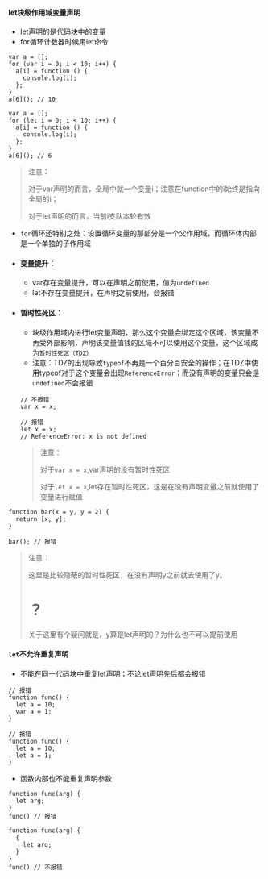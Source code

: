#### let块级作用域变量声明

- let声明的是代码块中的变量
- for循环计数器时候用let命令

```shell
var a = [];
for (var i = 0; i < 10; i++) {
  a[i] = function () {
    console.log(i);
  };
}
a[6](); // 10
```

```shell
var a = [];
for (let i = 0; i < 10; i++) {
  a[i] = function () {
    console.log(i);
  };
}
a[6](); // 6
```

>  注意：
>
> 对于var声明的而言，全局中就一个变量i；注意在function中的i始终是指向全局的i；
>
> 对于let声明的而言，当前i支队本轮有效

- `for`循环还特别之处：设置循环变量的那部分是一个父作用域，而循环体内部是一个单独的子作用域

- #### 变量提升：

  - var存在变量提升，可以在声明之前使用，值为`undefined`
  - let不存在变量提升，在声明之前使用，会报错

- #### 暂时性死区：

  - 块级作用域内进行let变量声明，那么这个变量会绑定这个区域，该变量不再受外部影响，声明该变量值钱的区域不可以使用这个变量，这个区域成为`暂时性死区（TDZ）`
  - 注意：TDZ的出现导致`typeof`不再是一个百分百安全的操作；在TDZ中使用typeof对于这个变量会出现`ReferenceError`；而没有声明的变量只会是`undefined`不会报错

  ```shell
  // 不报错
  var x = x;
  
  // 报错
  let x = x;
  // ReferenceError: x is not defined
  ```

  > 注意：
  >
  > 对于`var x = x`,var声明的没有暂时性死区
  >
  > 对于`let x = x`,let存在暂时性死区，这是在没有声明变量之前就使用了变量进行赋值

```shell
function bar(x = y, y = 2) {
  return [x, y];
}

bar(); // 报错
```

> 注意：
>
> 这里是比较隐蔽的暂时性死区，在没有声明y之前就去使用了y。
>
> # ？ 
>
> 关于这里有个疑问就是，y算是let声明的？为什么也不可以提前使用

#### `let`不允许重复声明

- 不能在同一代码块中重复let声明；不论let声明先后都会报错

```shell
// 报错
function func() {
  let a = 10;
  var a = 1;
}

// 报错
function func() {
  let a = 10;
  let a = 1;
}
```

- 函数内部也不能重复声明参数

```shell
function func(arg) {
  let arg;
}
func() // 报错

function func(arg) {
  {
    let arg;
  }
}
func() // 不报错
```